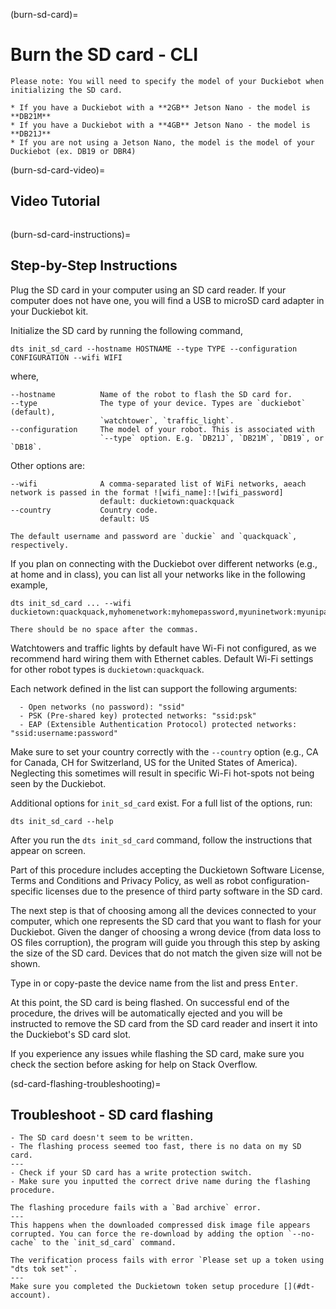 (burn-sd-card)=
# Burn the SD card - CLI

```{attention}
Please note: You will need to specify the model of your Duckiebot when initializing the SD card.

* If you have a Duckiebot with a **2GB** Jetson Nano - the model is **DB21M**
* If you have a Duckiebot with a **4GB** Jetson Nano - the model is **DB21J**
* If you are not using a Jetson Nano, the model is the model of your Duckiebot (ex. DB19 or DBR4)
```

(burn-sd-card-video)=
## Video Tutorial 

```{vimeo} 526698325
```


(burn-sd-card-instructions)=
## Step-by-Step Instructions

Plug the SD card in your computer using an SD card reader. 
If your computer does not have one, you will find a USB to microSD card adapter in your Duckiebot kit.

Initialize the SD card by running the following command,

    dts init_sd_card --hostname HOSTNAME --type TYPE --configuration CONFIGURATION --wifi WIFI

where,

    --hostname          Name of the robot to flash the SD card for.
    --type              The type of your device. Types are `duckiebot` (default),
                        `watchtower`, `traffic_light`.
    --configuration     The model of your robot. This is associated with
                        `--type` option. E.g. `DB21J`, `DB21M`, `DB19`, or `DB18`.


Other options are:

    --wifi              A comma-separated list of WiFi networks, aeach network is passed in the format ![wifi_name]:![wifi_password]
                        default: duckietown:quackquack
    --country           Country code.
                        default: US

```{note}
The default username and password are `duckie` and `quackquack`, respectively.
```

If you plan on connecting with the Duckiebot over different networks (e.g., at home and in class), 
you can list all your networks like in the following example,

    dts init_sd_card ... --wifi duckietown:quackquack,myhomenetwork:myhomepassword,myuninetwork:myunipassword

```{note}
There should be no space after the commas.
```

Watchtowers and traffic lights by default have Wi-Fi not configured, 
as we recommend hard wiring them with Ethernet cables. 
Default Wi-Fi settings for other robot types is `duckietown:quackquack`.

Each network defined in the list can support the following arguments:

      - Open networks (no password): "ssid"
      - PSK (Pre-shared key) protected networks: "ssid:psk"
      - EAP (Extensible Authentication Protocol) protected networks: "ssid:username:password"

Make sure to set your country correctly with the `--country` option 
(e.g., CA for Canada, CH for Switzerland, US for the United States of America). 
Neglecting this sometimes will result in specific Wi-Fi hot-spots not being seen by the Duckiebot.

Additional options for `init_sd_card` exist. For a full list of the options, run:

    dts init_sd_card --help

After you run the `dts init_sd_card` command, follow the instructions that appear on screen.

Part of this procedure includes accepting the Duckietown Software License, Terms and Conditions
and Privacy Policy, as well as robot configuration-specific licenses due to the presence of third
party software in the SD card.

The next step is that of choosing among all the devices connected to your computer, which one
represents the SD card that you want to flash for your Duckiebot. Given the danger of choosing a
wrong device (from data loss to OS files corruption), the program will guide you through this step
by asking the size of the SD card. Devices that do not match the given size will not be shown.

Type in or copy-paste the device name from the list and press <kbd>Enter</kbd>.

At this point, the SD card is being flashed.
On successful end of the procedure, the drives will be automatically ejected and you will be instructed
to remove the SD card from the SD card reader and insert it into the Duckiebot's SD card slot.

If you experience any issues while flashing the SD card, make sure you check 
the [](sd-card-flashing-troubleshooting) section before asking for help on Stack Overflow.

(sd-card-flashing-troubleshooting)=
## Troubleshoot - SD card flashing

```{trouble}
- The SD card doesn't seem to be written.
- The flashing process seemed too fast, there is no data on my SD card.
---
- Check if your SD card has a write protection switch.
- Make sure you inputted the correct drive name during the flashing procedure.
```


```{trouble}
The flashing procedure fails with a `Bad archive` error.
---
This happens when the downloaded compressed disk image file appears corrupted. You can force the re-download by adding the option `--no-cache` to the `init_sd_card` command.
```

```{trouble}
The verification process fails with error `Please set up a token using "dts tok set"`.
---
Make sure you completed the Duckietown token setup procedure [](#dt-account).
```
